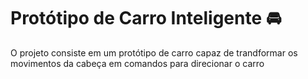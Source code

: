# Protótipo de Carro Inteligente :oncoming_automobile:

O projeto consiste em um protótipo de carro capaz de trandformar os movimentos da cabeça em comandos para direcionar o carro
